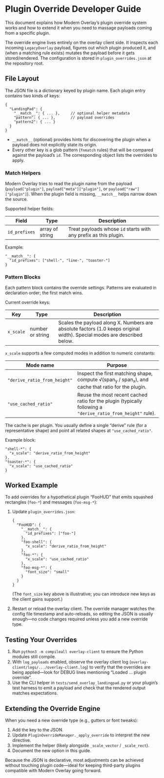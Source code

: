 # Plugin Override Developer Guide

This document explains how Modern Overlay’s plugin override system works and how to extend it
when you need to massage payloads coming from a specific plugin.

The override engine lives entirely on the overlay client side. It inspects each incoming
`LegacyOverlay` payload, figures out which plugin produced it, and (when a matching rule exists)
mutates the payload before it gets stored/rendered. The configuration is stored in
`plugin_overrides.json` at the repository root.

## File Layout

The JSON file is a dictionary keyed by plugin name. Each plugin entry contains two kinds of keys:

```jsonc
{
  "LandingPad": {
    "__match__": { ... },     // optional helper metadata
    "pattern": { ... },       // payload overrides
    "pattern2": { ... }
  }
}
```

- `__match__` (optional) provides hints for discovering the plugin when a payload does not
  explicitly state its origin.
- Every other key is a glob pattern (`fnmatch` rules) that will be compared against the payload’s
  `id`. The corresponding object lists the overrides to apply.

### Match Helpers

Modern Overlay tries to read the plugin name from the payload (`payload["plugin"]`,
`payload["meta"]["plugin"]`, or `payload["raw"]["plugin"]`). When the plugin field is missing,
`__match__` helps narrow down the source.

Supported helper fields:

| Field         | Type           | Description                                                   |
| ------------- | -------------- | ------------------------------------------------------------- |
| `id_prefixes` | array of string| Treat payloads whose `id` starts with any prefix as this plugin. |

Example:

```jsonc
"__match__": {
  "id_prefixes": ["shell-", "line-", "toaster-"]
}
```

### Pattern Blocks

Each pattern block contains the override settings. Patterns are evaluated in declaration order;
the first match wins.

Current override keys:

| Key       | Type                | Description                                                                                                     |
| --------- | ------------------- | ----------------------------------------------------------------------------------------------------------------- |
| `x_scale` | number or string    | Scales the payload along X. Numbers are absolute factors (1.0 keeps original width). Special modes are described below. |

`x_scale` supports a few computed modes in addition to numeric constants:

| Mode name                   | Purpose                                                                                                   |
| --------------------------- | --------------------------------------------------------------------------------------------------------- |
| `"derive_ratio_from_height"`| Inspect the first matching shape, compute √(span<sub>y</sub> / span<sub>x</sub>), and cache that ratio for the plugin. |
| `"use_cached_ratio"`        | Reuse the most recent cached ratio for the plugin (typically following a `"derive_ratio_from_height"` rule). |

The cache is per plugin. You usually define a single “derive” rule (for a representative shape) and
point all related shapes at `"use_cached_ratio"`.

Example block:

```jsonc
"shell-*": {
  "x_scale": "derive_ratio_from_height"
},
"toaster-*": {
  "x_scale": "use_cached_ratio"
}
```

## Worked Example

To add overrides for a hypothetical plugin “FooHUD” that emits squashed rectangles (`foo-*`) and
messages (`foo-msg-*`):

1. Update `plugin_overrides.json`:

   ```jsonc
   {
     "FooHUD": {
       "__match__": {
         "id_prefixes": ["foo-"]
       },
       "foo-shell": {
         "x_scale": "derive_ratio_from_height"
       },
       "foo-*": {
         "x_scale": "use_cached_ratio"
       },
       "foo-msg-*": {
         "font_size": "small"
       }
     }
   }
   ```

   (The `font_size` key above is illustrative; you can introduce new keys as the client gains support.)

2. Restart or reload the overlay client. The override manager watches the config file timestamp and
   auto-reloads, so editing the JSON is usually enough—no code changes required unless you add a new
   override type.

## Testing Your Overrides

1. Run `python3 -m compileall overlay-client` to ensure the Python modules still compile.
2. With `log_payloads` enabled, observe the overlay client log (`overlay-client/logs/.../overlay-client.log`)
   to verify that the overrides are being applied—look for DEBUG lines mentioning “Loaded … plugin override”.
3. Use the CLI helper in `tests/send_overlay_landingpad.py` or your plugin’s test harness to emit a payload
   and check that the rendered output matches expectations.

## Extending the Override Engine

When you need a new override type (e.g., gutters or font tweaks):

1. Add the key to the JSON.
2. Update `PluginOverrideManager._apply_override` to interpret the new directive.
3. Implement the helper (likely alongside `_scale_vector` / `_scale_rect`).
4. Document the new option in this guide.

Because the JSON is declarative, most adjustments can be achieved without touching plugin code—ideal
for keeping third-party plugins compatible with Modern Overlay going forward.
